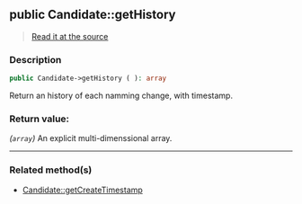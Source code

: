 ## public Candidate::getHistory

> [Read it at the source](https://github.com/julien-boudry/Condorcet/blob/master/src/Candidate.php#L105)

### Description    

```php
public Candidate->getHistory ( ): array
```

Return an history of each namming change, with timestamp.
    

### Return value:   

*(`array`)* An explicit multi-dimenssional array.


---------------------------------------

### Related method(s)      

* [Candidate::getCreateTimestamp](/Docs/ApiReferences/Candidate%20Class/public%20Candidate--getCreateTimestamp.md)    

